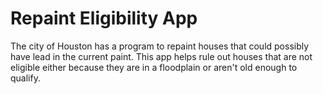 # Repaint Eligibility App
The city of Houston has a program to repaint houses that could possibly have lead in the current paint. This app helps rule out houses that are not eligible either because they are in a floodplain or aren't old enough to qualify.
